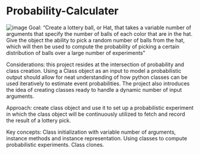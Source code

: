 # Probability-Calculater
![image](https://github.com/DenaAlharbi/Probability-Calculater/assets/109204661/6f480c84-c3a1-4fdc-8bac-edce957ee9b0)
Goal: “Create a lottery ball, or Hat, that takes a variable number of arguments that specify the number of balls of each color that are in the hat. Give the object the ability to pick a random number of balls from the hat, which will then be used to compute the probability of picking a certain distribution of balls over a large number of experiments”

Considerations: this project resides at the intersection of probability and class creation. Using a Class object as an input to model a probabilistic output should allow for neat understanding of how python classes can be used iteratively to estimate event probabilities. The project also introduces the idea of creating classes ready to handle a dynamic number of input arguments.

Approach: create class object and use it to set up a probabilistic experiment in which the class object will be continuously utilized to fetch and record the result of a lottery pick.

Key concepts: Class initialization with variable number of arguments, instance methods and instance representation. Using classes to compute probabilistic experiments. Class clones.
